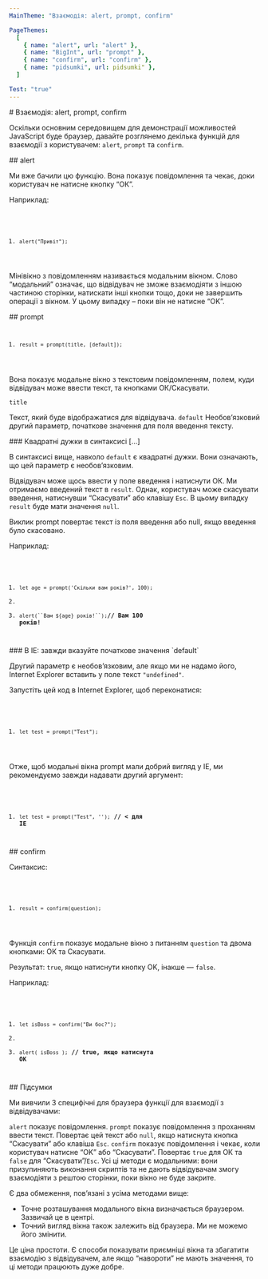```yaml
---
MainTheme: "Взаємодія: alert, prompt, confirm"

PageThemes:
  [
    { name: "alert", url: "alert" },
    { name: "BigInt", url: "prompt" },
    { name: "confirm", url: "confirm" },
    { name: "pidsumki", url: pidsumki" },
  ]

Test: "true"
---
```


<Column>
# Взаємодія: alert, prompt, confirm

Оскільки основним середовищем для демонстрації можливостей JavaScript буде браузер, давайте розглянемо декілька функцій для взаємодії з користувачем: `alert`, `prompt` та `confirm`.

</Column>

<Column id="alert">
## alert

Ми вже бачили цю функцію. Вона показує повідомлення та чекає, доки користувач не натисне кнопку “ОК”.

Наприклад:

<Code>

1. `alert("Привіт");`

</Code>

Мінівікно з повідомленням називається модальним вікном. Слово “модальний” означає, що відвідувач не зможе взаємодіяти з іншою частиною сторінки, натискати інші кнопки тощо, доки не завершить операції з вікном. У цьому випадку – поки він не натисне “OK”.

</Column>

<Column id="prompt">
## prompt

<Code>

1. `result = prompt(title, [default]);`

</Code>

Вона показує модальне вікно з текстовим повідомленням, полем, куди відвідувач може ввести текст, та кнопками ОК/Скасувати.

`title`

Текст, який буде відображатися для відвідувача.
`default`
Необов’язковий другий параметр, початкове значення для поля введення тексту.

<Extra>
### Квадратні дужки в синтаксисі [...]

В синтаксисі вище, навколо `default` є квадратні дужки. Вони означають, що цей параметр є необов’язковим.

</Extra>

Відвідувач може щось ввести у поле введення і натиснути ОК. Ми отримаємо введений текст в `result`. Однак, користувач може скасувати введення, натиснувши “Скасувати” або клавішу `Esc`. В цьому випадку `result` буде мати значення `null`.

Виклик prompt повертає текст із поля введення або null, якщо введення було скасовано.

Наприклад:

<Code>

1. `let age = prompt('Скільки вам років?', 100);`
2.
3. ` alert(``Вам ${age} років!``); `**// Вам 100 років!**

</Code>

<Extra>
### В IE: завжди вказуйте початкове значення `default`

Другий параметр є необов’язковим, але якщо ми не надамо його, Internet Explorer вставить у поле текст `"undefined"`.

Запустіть цей код в Internet Explorer, щоб переконатися:

<Code>

1. `let test = prompt("Test");`

</Code>

Отже, щоб модальні вікна prompt мали добрий вигляд у IE, ми рекомендуємо завжди надавати другий аргумент:

<Code>

1. `let test = prompt("Test", '');` **// < для IE**

</Code>

</Extra>

</Column>

<Column id="confirm">
## confirm

Синтаксис:

<Code>

1. `result = confirm(question);`

</Code>

Функція `confirm` показує модальне вікно з питанням `question` та двома кнопками: ОК та Скасувати.

Результат: `true`, якщо натиснути кнопку OK, інакше — `false`.

Наприклад:

<Code>

1. `let isBoss = confirm("Ви бос?");`
2.
3. `alert( isBoss );` **// true, якщо натиснута OK**

</Code>

</Column>

<Column id="pidsumki">
## Підсумки

Ми вивчили 3 специфічні для браузера функції для взаємодії з відвідувачами:

`alert`
показує повідомлення.
`prompt`
показує повідомлення з проханням ввести текст. Повертає цей текст або `null`, якщо натиснута кнопка “Скасувати” або клавіша `Esc`.
`confirm`
показує повідомлення і чекає, коли користувач натисне “OK” або “Скасувати”. Повертає `true` для ОК та `false` для “Скасувати”/`Esc`.
Усі ці методи є модальними: вони призупиняють виконання скриптів та не дають відвідувачам змогу взаємодіяти з рештою сторінки, поки вікно не буде закрите.

Є два обмеження, пов’язані з усіма методами вище:

- Точне розташування модального вікна визначається браузером. Зазвичай це в центрі.
- Точний вигляд вікна також залежить від браузера. Ми не можемо його змінити.

Це ціна простоти. Є способи показувати приємніші вікна та збагатити взаємодію з відвідувачем, але якщо “навороти” не мають значення, то ці методи працюють дуже добре.

</Column>
